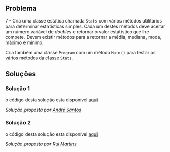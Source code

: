 ## Problema

7 - Cria uma classe estática chamada `Stats` com vários métodos utilitários
para determinar estatísticas simples. Cada um destes métodos deve aceitar um
número variável de _doubles_ e retornar o valor estatístico que lhe compete.
Devem existir métodos para a retornar a média, mediana, moda, máximo e mínimo.

Cria também uma classe `Program` com um método `Main()` para testar os vários
métodos da classe `Stats`.


## Soluções

### Solução 1

o código desta solução esta disponível [aqui](07v1)

*Solução proposta por [André Santos](https://github.com/Snigy24)*

### Solução 2

o código desta solução esta disponível [aqui](07v2)

*Solução proposta por [Rui Martins](https://github.com/rui-martins)*
